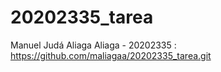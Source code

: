 # 20202335_tarea
Manuel Judá Aliaga Aliaga - 20202335 : https://github.com/maliagaa/20202335_tarea.git

